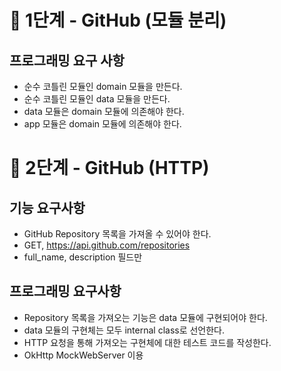 # 🚀 1단계 - GitHub (모듈 분리)

## 프로그래밍 요구 사항

- 순수 코틀린 모듈인 domain 모듈을 만든다.
- 순수 코틀린 모듈인 data 모듈을 만든다.
- data 모듈은 domain 모듈에 의존해야 한다.
- app 모듈은 domain 모듈에 의존해야 한다.

# 🚀 2단계 - GitHub (HTTP)

## 기능 요구사항

- GitHub Repository 목록을 가져올 수 있어야 한다.
- GET, https://api.github.com/repositories
- full_name, description 필드만

## 프로그래밍 요구사항

- Repository 목록을 가져오는 기능은 data 모듈에 구현되어야 한다.
- data 모듈의 구현체는 모두 internal class로 선언한다.
- HTTP 요청을 통해 가져오는 구현체에 대한 테스트 코드를 작성한다.
- OkHttp MockWebServer 이용
